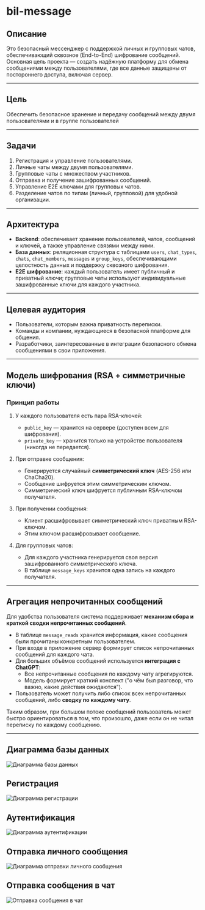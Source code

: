 # bil-message

## Описание

Это безопасный мессенджер с поддержкой личных и групповых чатов, обеспечивающий сквозное (End-to-End) шифрование сообщений. Основная цель проекта — создать надёжную платформу для обмена сообщениями между пользователями, где все данные защищены от постороннего доступа, включая сервер.  

---

## Цель

Обеспечить безопасное хранение и передачу сообщений между двумя пользователями и в группе пользователей

---

## Задачи

1. Регистрация и управление пользователями.
2. Личные чаты между двумя пользователями.
3. Групповые чаты с множеством участников.
4. Отправка и получение зашифрованных сообщений.
5. Управление E2E ключами для групповых чатов.
6. Разделение чатов по типам (личный, групповой) для удобной организации.

---

## Архитектура

- **Backend**: обеспечивает хранение пользователей, чатов, сообщений и ключей, а также управление связями между ними.
- **База данных**: реляционная структура с таблицами `users`, `chat_types`, `chats`, `chat_members`, `messages` и `group_keys`, обеспечивающими целостность данных и поддержку сквозного шифрования.
- **E2E шифрование**: каждый пользователь имеет публичный и приватный ключи; групповые чаты используют индивидуальные зашифрованные ключи для каждого участника.

---

## Целевая аудитория
- Пользователи, которым важна приватность переписки.
- Команды и компании, нуждающиеся в безопасной платформе для общения.
- Разработчики, заинтересованные в интеграции безопасного обмена сообщениями в свои приложения.

---

## Модель шифрования (RSA + симметричные ключи)

### Принцип работы
1. У каждого пользователя есть пара RSA-ключей:
   - `public_key` — хранится на сервере (доступен всем для шифрования).  
   - `private_key` — хранится только на устройстве пользователя (никогда не передается).  

2. При отправке сообщения:
   - Генерируется случайный **симметрический ключ** (AES-256 или ChaCha20).  
   - Сообщение шифруется этим симметрическим ключом.  
   - Симметрический ключ шифруется публичным RSA-ключом получателя.  

3. При получении сообщения:
   - Клиент расшифровывает симметрический ключ приватным RSA-ключом.  
   - Этим ключом расшифровывает сообщение.  

4. Для групповых чатов:
   - Для каждого участника генерируется своя версия зашифрованного симметрического ключа.  
   - В таблице `message_keys` хранится одна запись на каждого получателя.  

---

## Агрегация непрочитанных сообщений

Для удобства пользователя система поддерживает **механизм сбора и краткой сводки непрочитанных сообщений**.  

- В таблице `message_reads` хранится информация, какие сообщения были прочитаны конкретным пользователем.  
- При входе в приложение сервер формирует список непрочитанных сообщений для каждого чата.  
- Для больших объёмов сообщений используется **интеграция с ChatGPT**:  
  - Все непрочитанные сообщения по каждому чату агрегируются.  
  - Модель формирует краткий конспект ("о чём был разговор, что важно, какие действия ожидаются").  
- Пользователь может получить либо список всех непрочитанных сообщений, либо **сводку по каждому чату**.  

Таким образом, при большом потоке сообщений пользователь может быстро ориентироваться в том, что произошло, даже если он не читал переписку по каждому сообщению.

---

## Диаграмма базы данных

![Диаграмма базы данных](docs/db.png)

## Регистрация

![Диаграмма регистрации](docs/register.png)

## Аутентификация

![Диаграмма аутентификации](docs/login.png)

## Отправка личного сообщения

![Диаграмма отправки личного сообщения](docs/send_message.png)

## Отправка сообщения в чат

![Отправка сообщения в чат](docs/send_group_message.png)

